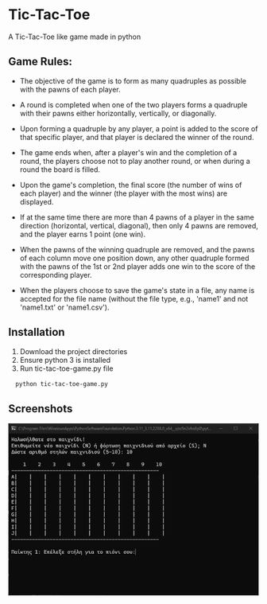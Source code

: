 # Tic-Tac-Toe

A Tic-Tac-Toe like game made in python


## Game Rules:

- The objective of the game is to form as many quadruples as possible with the pawns of each player.

- A round is completed when one of the two players forms a quadruple with their pawns either horizontally, vertically, or diagonally.

- Upon forming a quadruple by any player, a point is added to the score of that specific player, and that player is declared the winner of the round.

- The game ends when, after a player's win and the completion of a round, the players choose not to play another round, or when during a round the board is filled.

- Upon the game's completion, the final score (the number of wins of each player) and the winner (the player with the most wins) are displayed.

- If at the same time there are more than 4 pawns of a player in the same direction (horizontal, vertical, diagonal), then only 4 pawns are removed, and the player earns 1 point (one win).

- When the pawns of the winning quadruple are removed, and the pawns of each column move one position down, any other quadruple formed with the pawns of the 1st or 2nd player adds one win to the score of the corresponding player.

- When the players choose to save the game's state in a file, any name is accepted for the file name (without the file type, e.g., 'name1' and not 'name1.txt' or 'name1.csv').



## Installation

1. Download the project directories
2. Ensure python 3 is installed
3. Run tic-tac-toe-game.py file 

```bash
  python tic-tac-toe-game.py
```

## Screenshots

![Screenshot](screenshot.png)


